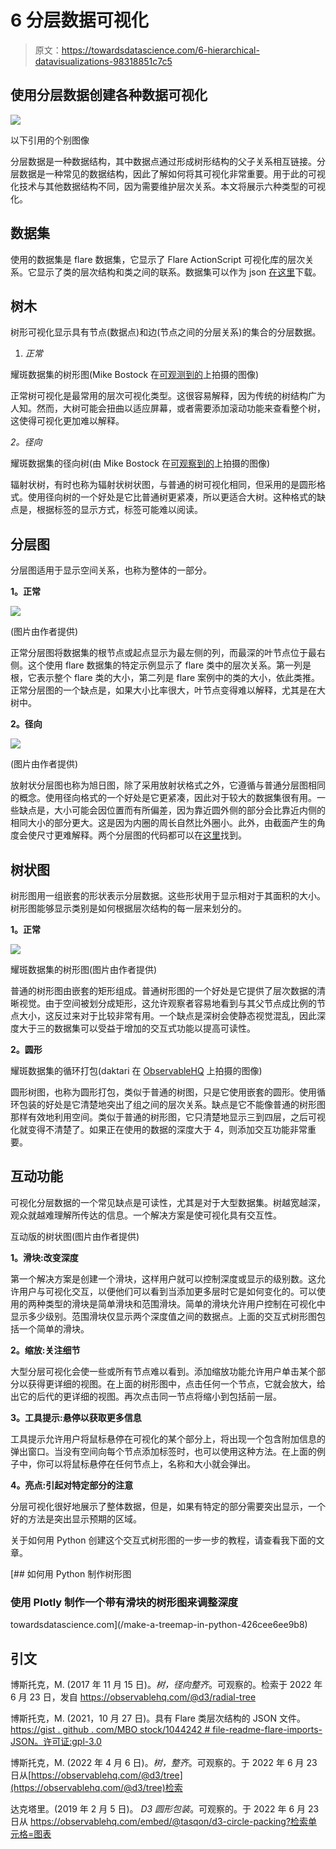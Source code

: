 # 6 分层数据可视化

> 原文：<https://towardsdatascience.com/6-hierarchical-datavisualizations-98318851c7c5>

## 使用分层数据创建各种数据可视化

![](img/3df3618044ba342ab0d188b2ee896c4f.png)

以下引用的个别图像

分层数据是一种数据结构，其中数据点通过形成树形结构的父子关系相互链接。分层数据是一种常见的数据结构，因此了解如何将其可视化非常重要。用于此的可视化技术与其他数据结构不同，因为需要维护层次关系。本文将展示六种类型的可视化。

## **数据集**

使用的数据集是 flare 数据集，它显示了 Flare ActionScript 可视化库的层次关系。它显示了类的层次结构和类之间的联系。数据集可以作为 json [在这里](https://gist.github.com/mbostock/1044242#file-readme-flare-imports-json)下载。

## **树木**

树形可视化显示具有节点(数据点)和边(节点之间的分层关系)的集合的分层数据。

1.  *正常*

耀斑数据集的树形图(Mike Bostock 在[可观测到的](https://observablehq.com/@d3/tree)上拍摄的图像)

正常树可视化是最常用的层次可视化类型。这很容易解释，因为传统的树结构广为人知。然而，大树可能会扭曲以适应屏幕，或者需要添加滚动功能来查看整个树，这使得可视化更加难以解释。

*2。径向*

耀斑数据集的径向树(由 Mike Bostock 在[可观察到的](https://observablehq.com/@d3/radial-tree)上拍摄的图像)

辐射状树，有时也称为辐射状树状图，与普通的树可视化相同，但采用的是圆形格式。使用径向树的一个好处是它比普通树更紧凑，所以更适合大树。这种格式的缺点是，根据标签的显示方式，标签可能难以阅读。

## **分层图**

分层图适用于显示空间关系，也称为整体的一部分。

**1。正常**

![](img/fa6799ca299615c708c6312c0f6b54c5.png)

(图片由作者提供)

正常分层图将数据集的根节点或起点显示为最左侧的列，而最深的叶节点位于最右侧。这个使用 flare 数据集的特定示例显示了 flare 类中的层次关系。第一列是根，它表示整个 flare 类的大小，第二列是 flare 案例中的类的大小，依此类推。正常分层图的一个缺点是，如果大小比率很大，叶节点变得难以解释，尤其是在大树中。

**2。径向**

![](img/c0ed1266e870c92e408b2c414a17e03c.png)

(图片由作者提供)

放射状分层图也称为旭日图，除了采用放射状格式之外，它遵循与普通分层图相同的概念。使用径向格式的一个好处是它更紧凑，因此对于较大的数据集很有用。一些缺点是，大小可能会因位置而有所偏差，因为靠近圆外侧的部分会比靠近内侧的相同大小的部分更大。这是因为内圈的周长自然比外圈小。此外，由截面产生的角度会使尺寸更难解释。两个分层图的代码都可以在[这里](https://github.com/kruthik109/Data-Visualization/blob/main/Advanced-Visualizations/Layered-Diagram.ipynb)找到。

## **树状图**

树形图用一组嵌套的形状表示分层数据。这些形状用于显示相对于其面积的大小。树形图能够显示类别是如何根据层次结构的每一层来划分的。

**1。正常**

![](img/099ad48f0bf2f18cd7bf527fc4948aa5.png)

耀斑数据集的树形图(图片由作者提供)

普通的树形图由嵌套的矩形组成。普通树形图的一个好处是它提供了层次数据的清晰视觉。由于空间被划分成矩形，这允许观察者容易地看到与其父节点成比例的节点大小，这反过来对于比较非常有用。一个缺点是深树会使静态视觉混乱，因此深度大于三的数据集可以受益于增加的交互式功能以提高可读性。

**2。圆形**

耀斑数据集的循环打包(daktari 在 [ObservableHQ](https://observablehq.com/embed/@tasqon/d3-circle-packing?cells=chart) 上拍摄的图像)

圆形树图，也称为圆形打包，类似于普通的树图，只是它使用嵌套的圆形。使用循环包装的好处是它清楚地突出了组之间的层次关系。缺点是它不能像普通的树形图那样有效地利用空间。类似于普通的树形图，它只清楚地显示三到四层，之后可视化就变得不清楚了。如果正在使用的数据的深度大于 4，则添加交互功能非常重要。

## **互动功能**

可视化分层数据的一个常见缺点是可读性，尤其是对于大型数据集。树越宽越深，观众就越难理解所传达的信息。一个解决方案是使可视化具有交互性。

互动版的树状图(图片由作者提供)

**1。滑块:改变深度**

第一个解决方案是创建一个滑块，这样用户就可以控制深度或显示的级别数。这允许用户与可视化交互，以便他们可以看到当添加更多层时它是如何变化的。可以使用的两种类型的滑块是简单滑块和范围滑块。简单的滑块允许用户控制在可视化中显示多少级别。范围滑块仅显示两个深度值之间的数据点。上面的交互式树形图包括一个简单的滑块。

**2。缩放:关注细节**

大型分层可视化会使一些或所有节点难以看到。添加缩放功能允许用户单击某个部分以获得更详细的视图。在上面的树形图中，点击任何一个节点，它就会放大，给出它的后代的更详细的视图。再次点击同一节点将缩小到包括前一层。

**3。工具提示:悬停以获取更多信息**

工具提示允许用户将鼠标悬停在可视化的某个部分上，将出现一个包含附加信息的弹出窗口。当没有空间向每个节点添加标签时，也可以使用这种方法。在上面的例子中，你可以将鼠标悬停在任何节点上，名称和大小就会弹出。

**4。亮点:引起对特定部分的注意**

分层可视化很好地展示了整体数据，但是，如果有特定的部分需要突出显示，一个好的方法是突出显示预期的区域。

关于如何用 Python 创建这个交互式树形图的一步一步的教程，请查看我下面的文章。

[](/make-a-treemap-in-python-426cee6ee9b8) [## 如何用 Python 制作树形图

### 使用 Plotly 制作一个带有滑块的树形图来调整深度

towardsdatascience.com](/make-a-treemap-in-python-426cee6ee9b8) 

## 引文

博斯托克，M. (2017 年 11 月 15 日)。*树，径向整齐*。可观察的。检索于 2022 年 6 月 23 日，发自 https://observablehq.com/@d3/radial-tree

博斯托克，M. (2021，10 月 27 日)。具有 Flare 类层次结构的 JSON 文件。[https://gist . github . com/MBO stock/1044242 # file-readme-flare-imports-JSON。许可证:gpl-3.0](https://gist.github.com/mbostock/1044242#file-readme-flare-imports-json.)

博斯托克，M. (2022 年 4 月 6 日)。*树，整齐*。可观察的。于 2022 年 6 月 23 日从[https://observablehq.com/@d3/tree](https://observablehq.com/@d3/tree)检索

达克塔里。(2019 年 2 月 5 日)。 *D3 圆形包装*。可观察的。于 2022 年 6 月 23 日从 https://observablehq.com/embed/@tasqon/d3-circle-packing?检索单元格=图表